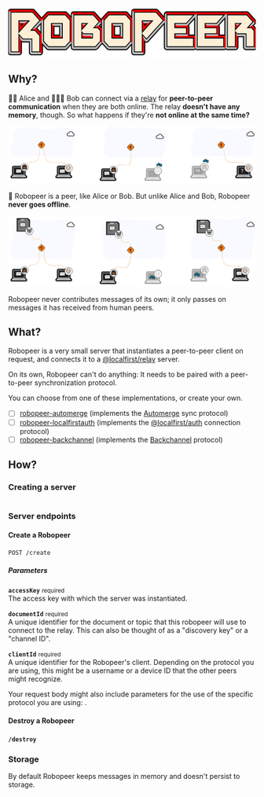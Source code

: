 <img src="img/robopeer.png" height="100" alt="robopeer logo" />

<!-- Works with

<a href='https://github.com/local-first-web/relay'>
<img src="https://raw.githubusercontent.com/local-first-web/branding/main/svg/relay-h.svg" height="50" alt="@localfirst/relay logo" />
</a>
&nbsp;&nbsp;

and

<a href='https://github.com/automerge/automerge'>
<img src="https://github.com/automerge/automerge/raw/main/img/sign.svg" height="50" alt="automergelogo" />
</a>
&nbsp; or &nbsp;
<a href='https://github.com/local-first-web/auth'>
<img src="https://raw.githubusercontent.com/local-first-web/branding/main/svg/auth-v.svg" height="100" alt="@localfirst/auth logo" />
</a>
&nbsp; or &nbsp;
<a href='https://github.com/inkandswitch/backchannel'>
<img src="https://tevidobiodevices.com/wp-content/uploads/2019/09/backchannel-300x98.png" height="75" alt="@localfirst/auth logo" />
</a> -->

## Why?

👩🏾 Alice and 👨🏻‍🦲 Bob can connect via a [relay](https://github.com/local-first-web/relay) for
**peer-to-peer communication** when they are both online. The relay **doesn't have any memory**,
though. So what happens if they're **not online at the same time?**

![](img/robopeer-without.png)

🤖 Robopeer is a peer, like Alice or Bob. But unlike Alice and Bob, Robopeer **never goes offline**.

![](img/robopeer-with.png)

Robopeer never contributes messages of its own; it only passes on messages it has received from
human peers.

## What?

Robopeer is a very small server that instantiates a peer-to-peer client on request, and connects it
to a [@localfirst/relay](https://github.com/local-first-web/relay) server.

On its own, Robopeer can't do anything: It needs to be paired with a peer-to-peer synchronization
protocol.

You can choose from one of these implementations, or create your own.

- [ ] [robopeer-automerge]() (implements the [Automerge](http://github.com/automerge/automerge) sync
      protocol)
- [ ] [robopeer-localfirstauth]() (implements the
      [@localfirst/auth](http://github.com/local-first-web/auth) connection protocol)
- [ ] [robopeer-backchannel]() (implements the [Backchannel]() protocol)

## How?

### Creating a server

```js

```

### Server endpoints

#### Create a Robopeer

`POST /create`

##### Parameters

**`accessKey`** <small>required</small>  
The access key with which the server was instantiated.

**`documentId`** <small>required</small>  
A unique identifier for the document or topic that this robopeer will use to
connect to the relay. This can also be thought of as a "discovery key" or a "channel ID".

**`clientId`** <small>required</small>  
A unique identifier for the Robopeer's client. Depending on the protocol you are using, this might
be a username or a device ID that the other peers might recognize.

Your request body might also include parameters for the use of the specific protocol you are using: .

#### Destroy a Robopeer

#### `/destroy`

### Storage

By default Robopeer keeps messages in memory and doesn't persist to storage.

<!-- ![](img/robopeer-member.png)

![](img/robopeer-device.png)

![](img/robopeer-details.png) -->
